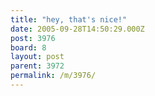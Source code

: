 ```yaml
---
title: "hey, that's nice!"
date: 2005-09-28T14:50:29.000Z
post: 3976
board: 8
layout: post
parent: 3972
permalink: /m/3976/
---
```


